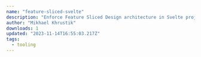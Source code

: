 ```yaml
---
name: "feature-sliced-svelte"
description: "Enforce Feature Sliced Design architecture in Svelte projects."
author: "Mikhael Khrustik"
downloads: 1
updated: "2023-11-14T16:55:03.217Z"
tags: 
  - tooling
---
```

